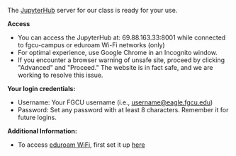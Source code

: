 The [JupyterHub](https://jupyter.org/hub) server for our class is ready for your use. 

**Access** 
- You can access the JupyterHub at: 69.88.163.33:8001 while connected to fgcu-campus or eduroam Wi-Fi networks (only)
- For optimal experience, use Google Chrome in an Incognito window.
- If you encounter a browser warning of unsafe site, proceed by clicking "Advanced" and "Proceed." The website is in fact safe, and we are working to resolve this issue.

**Your login credentials:**
- Username: Your FGCU username (i.e., username@eagle.fgcu.edu)
- Password: Set any password with at least 8 characters. Remember it for future logins.


**Additional Information:** 
- To access [eduroam WiFi](https://fgcu.zendesk.com/hc/en-us/articles/16716764593179-Using-eduroam-Wireless-Network), first set it up [here](https://cloud.securew2.com/public/00457/eduroam/) 
